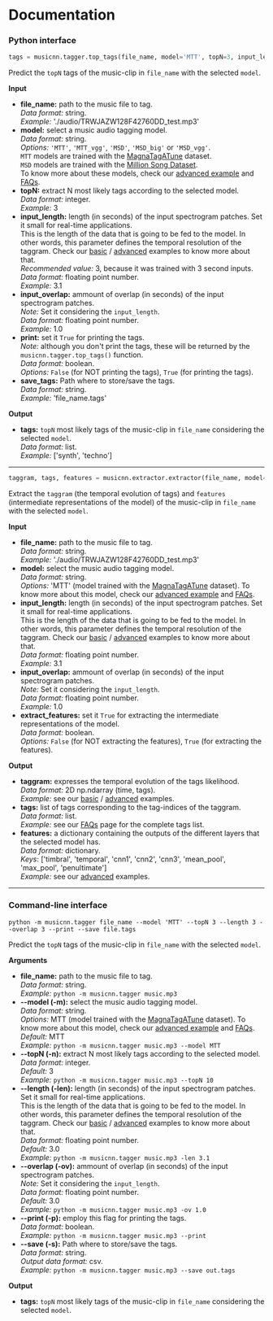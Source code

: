 # Documentation

### Python interface

```python
tags = musicnn.tagger.top_tags(file_name, model='MTT', topN=3, input_length=3, input_overlap=None, print=True, save_tags=False)
```
Predict the `topN` tags of the music-clip in `file_name` with the selected `model`.  

**Input**
- **file_name:** path to the music file to tag.  
*Data format:* string.  
*Example:* './audio/TRWJAZW128F42760DD_test.mp3'
- **model:** select a music audio tagging model.  
*Data format:* string.  
*Options:* `'MTT'`, `'MTT_vgg'`, `'MSD'`, `'MSD_big'` or `'MSD_vgg'`.  
`MTT` models are trained with the [MagnaTagATune](https://github.com/keunwoochoi/magnatagatune-list) dataset.  
`MSD` models are trained with the [Million Song Dataset](https://github.com/jongpillee/music_dataset_split/tree/master/MSD_split).  
To know more about these models, check our [advanced example](https://github.com/jordipons/musicnn/blob/master/advanced%20example.ipynb) and [FAQs](https://github.com/jordipons/musicnn/blob/master/FAQs.md).
- **topN:** extract N most likely tags according to the selected model.  
*Data format:* integer.  
*Example:* 3
- **input_length:** length (in seconds) of the input spectrogram patches. Set it small for real-time applications.   
This is the length of the data that is going to be fed to the model. In other words, this parameter defines the temporal resolution of the taggram. Check our [basic](https://github.com/jordipons/musicnn/blob/master/basic%20example.ipynb) / [advanced](https://github.com/jordipons/musicnn/blob/master/advanced%20example.ipynb) examples to know more about that.  
*Recommended value:* 3, because it was trained with 3 second inputs.
*Data format:* floating point number.  
*Example:* 3.1
- **input_overlap:** ammount of overlap (in seconds) of the input spectrogram patches.  
*Note:* Set it considering the `input_length`.  
*Data format:* floating point number.  
*Example:* 1.0
- **print:** set it `True` for printing the tags.  
*Note:* although you don't print the tags, these will be returned by the `musicnn.tagger.top_tags()` function.  
*Data format:* boolean.  
*Options:* `False` (for NOT printing the tags), `True` (for printing the tags).  
- **save_tags:** Path where to store/save the tags.  
*Data format:* string.  
*Example:* 'file_name.tags'  
  
**Output**
- **tags:** `topN` most likely tags of the music-clip in `file_name` considering the selected `model`.    
*Data format:* list.  
*Example:* ['synth', 'techno']
***************

```python
taggram, tags, features = musicnn.extractor.extractor(file_name, model='MTT', input_length=3, input_overlap=None, extract_features=False)
```
Extract the `taggram` (the temporal evolution of tags) and `features` (intermediate representations of the model) of the music-clip in `file_name` with the selected `model`.  

**Input**
- **file_name:** path to the music file to tag.  
*Data format:* string.  
*Example:* './audio/TRWJAZW128F42760DD_test.mp3'
- **model:** select the music audio tagging model.  
*Data format:* string.  
*Options:* 'MTT' (model trained with the [MagnaTagATune](https://github.com/keunwoochoi/magnatagatune-list) dataset).  To know more about this model, check our [advanced example](https://github.com/jordipons/musicnn/blob/master/advanced%20example.ipynb) and [FAQs](https://github.com/jordipons/musicnn/blob/master/FAQs.md).
- **input_length:** length (in seconds) of the input spectrogram patches. Set it small for real-time applications.   
This is the length of the data that is going to be fed to the model. In other words, this parameter defines the temporal resolution of the taggram. Check our [basic](https://github.com/jordipons/musicnn/blob/master/basic%20example.ipynb) / [advanced](https://github.com/jordipons/musicnn/blob/master/advanced%20example.ipynb) examples to know more about that.   
*Data format:* floating point number.  
*Example:* 3.1
- **input_overlap:** ammount of overlap (in seconds) of the input spectrogram patches.  
*Note:* Set it considering the `input_length`.  
*Data format:* floating point number.  
*Example:* 1.0
- **extract_features:** set it `True` for extracting the intermediate representations of the model.  
*Data format:* boolean.  
*Options:* `False` (for NOT extracting the features), `True` (for extracting the features).  
  
**Output**
- **taggram:**  expresses the temporal evolution of the tags likelihood.  
*Data format:* 2D np.ndarray (time, tags).  
*Example:* see our [basic](https://github.com/jordipons/musicnn/blob/master/basic%20example.ipynb) / [advanced](https://github.com/jordipons/musicnn/blob/master/advanced%20example.ipynb) examples.  
- **tags:** list of tags corresponding to the tag-indices of the taggram.  
*Data format:* list.  
*Example:* see our [FAQs](https://github.com/jordipons/musicnn/blob/master/FAQs.md) page for the complete tags list.
- **features:** a dictionary containing the outputs of the different layers that the selected model has.  
*Data format:* dictionary.  
*Keys*: ['timbral',  'temporal', 'cnn1', 'cnn2', 'cnn3', 'mean_pool', 'max_pool', 'penultimate']  
*Example:* see our [advanced](https://github.com/jordipons/musicnn/blob/master/advanced%20example.ipynb) examples.
***************

### Command-line interface

```
python -m musicnn.tagger file_name --model 'MTT' --topN 3 --length 3 --overlap 3 --print --save file.tags
```
Predict the `topN` tags of the music-clip in `file_name` with the selected `model`.  

**Arguments**
- **file_name:** path to the music file to tag.  
*Data format:* string.  
*Example:* `python -m musicnn.tagger music.mp3`  
- **--model (-m):** select the music audio tagging model.  
*Data format:* string.  
*Options:* MTT (model trained with the [MagnaTagATune](https://github.com/keunwoochoi/magnatagatune-list) dataset).  To know more about this model, check our [advanced example](https://github.com/jordipons/musicnn/blob/master/advanced%20example.ipynb) and [FAQs](https://github.com/jordipons/musicnn/blob/master/FAQs.md).  
*Default:* MTT  
*Example:* `python -m musicnn.tagger music.mp3 --model MTT`  
- **--topN (-n):** extract N most likely tags according to the selected model.  
*Data format:* integer.  
*Default:* 3  
*Example:* `python -m musicnn.tagger music.mp3 --topN 10`  
- **--length (-len):** length (in seconds) of the input spectrogram patches. Set it small for real-time applications.   
This is the length of the data that is going to be fed to the model. In other words, this parameter defines the temporal resolution of the taggram. Check our [basic](https://github.com/jordipons/musicnn/blob/master/basic%20example.ipynb) / [advanced](https://github.com/jordipons/musicnn/blob/master/advanced%20example.ipynb) examples to know more about that.   
*Data format:* floating point number.  
*Default:* 3.0  
*Example:* `python -m musicnn.tagger music.mp3 -len 3.1`  
- **--overlap (-ov):** ammount of overlap (in seconds) of the input spectrogram patches.  
*Note:* Set it considering the `input_length`.  
*Data format:* floating point number.  
*Default:* 3.0  
*Example:* `python -m musicnn.tagger music.mp3 -ov 1.0`  
- **--print (-p):** employ this flag for printing the tags.  
*Data format:* boolean.  
*Example:* `python -m musicnn.tagger music.mp3 --print`  
- **--save  (-s):** Path where to store/save the tags.  
*Data format:* string.  
*Output data format:* csv.  
*Example:* `python -m musicnn.tagger music.mp3 --save out.tags`  

  
**Output**
- **tags:** `topN` most likely tags of the music-clip in `file_name` considering the selected `model`.    
